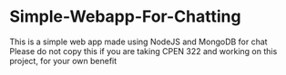 # Simple-Webapp-For-Chatting
This is a simple web app made using NodeJS and MongoDB for chat </br>
Please do not copy this if you are taking CPEN 322 and working on this project, for your own benefit </br>
